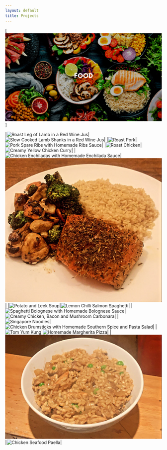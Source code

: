 ```yaml
---
layout: default
title: Projects
---
```


[![Food](assets/images/food.png)]

|![Roast Leg of Lamb in a Red Wine Jus](/assets/images/leg-o-lamb.jpg)|![Slow Cooked Lamb Shanks in a Red Wine Jus](/assets/images/lamb-shanks.jpg)|
|![Roast Pork](/assets/images/roast-pork.jpg)|![Pork Spare Ribs with Homemade Ribs Sauce](/assets/images/spare-ribs.jpg)|
|![Roast Chicken](/assets/images/roast-chicken.jpg)|![Creamy Yellow Chicken Curry](/assets/images/chicken-curry.jpg)|
|![Chicken Enchiladas with Homemade Enchilada Sauce](/assets/images/enchiladas.jpg)|![Oven Baked Salmon](/assets/images/salmon.jpg)|
|![Potato and Leek Soup](/assets/images/potato-leek-soup.jpg)|![Lemon Chilli Salmon Spaghetti](/assets/images/lcss.jpg)|
|![Spaghetti Bolognese with Homemade Bolognese Sauce](/assets/images/bolognese.jpg)|![Creamy Chicken, Bacon and Mushroom Carbonara](/assets/images/carbonara.jpg)|
|![Singapore Noodles](/assets/images/singapore-noodles.jpg)|![Chicken Drumsticks with Homemade Southern Spice and Pasta Salad](/assets/images/chicken-ds.jpg)|
|![Tom Yum Kung](/assets/images/tom-yum-kung.jpg)|![Homemade Margherita Pizza](/assets/images/pizza-hm.jpg)|
|![Chicken and Mushroom Risotto](/assets/images/risotto.jpg)|![Chicken Seafood Paella](/assets/images/paella.jpg)|
